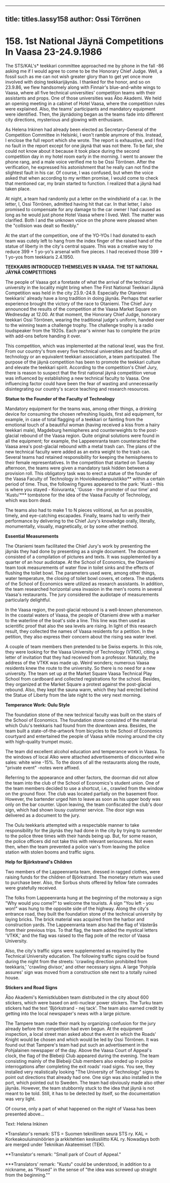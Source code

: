 
---

title: titles.lassy158
author: Ossi Törrönen
---


    
# 158. 1st National Jäynä Competitions In Vaasa 23-24.9.1986

The STS/KAL's\* teekkari committee approached me by phone in the fall -86 asking me if I would agree to come to be the Honorary Chief Judge. Well, a fossil such as me can not wish greater glory than to get yet once more involved with doing teekkarijäynäs. I thanked for the honor, and so on 23.9.86, we flew handsomely along with Finnair's blue-and-white wings to Vaasa, where all five technical universities' competition teams with their assistants and props. One of those universities was Åbo Akademi. We held an opening meeting in a cabinet of Hotel Vaasa, where the competition rules were explained. Also, the teams' participants and mandatory equipment were identified. Then, the jäynädoing began as the teams fade into different city directions, mysterious and glowing with enthusiasm.

As Helena Inkinen had already been elected as Secretary-General of the Competition Committee in Helsinki, I won't ramble anymore of this. Instead, I enclose the full report which she wrote. The report is exhaustive, and I find no fault in the report except for one jäynä that was not there. To be fair, she could not know about it because it took place during the second competition day in my hotel room early in the morning. I went to answer the phone rang, and a male voice verified me to be Ossi Törrönen.  After the verification, he expressed his astonishment that he really can not find the slightest fault in his car. Of course, I was confused, but when the voice asked that when according to my written promise, I would come to check that mentioned car, my brain started to function. I realized that a jäynä had taken place.

At night, a team had randomly put a letter on the windshield of a car. In the letter, I, Ossi Törrönen, admitted having hit that car. In that letter, I also promised to compensate for any damage to the car owner I had caused as long as he would just phone Hotel Vaasa where I lived. Well. The matter was clarified. Both I and the unknown voice on the phone were pleased when the "collision was dealt so flexibly."

At the start of the competition, one of the YO-YOs I had donated to each team was cutely left to hang from the index finger of the raised hand of the statue of liberty in the city's central square. This was a creative way to reduce 399 + 1 yo-yo's arsenal with five pieces. I had received those 399 + 1 yo-yos from teekkaris 2.4.1950.

**TEEKKARIS INTRODUCED THEMSELVES IN VAASA. THE 1ST NATIONAL JÄYNÄ COMPETITIONS**

The people of Vaasa got a foretaste of what the arrival of the technical university in the locality might bring when The First National Teekkari Jäynä Competition was held in the city 23.9.-24.9. Especially the Otaniemi teekkaris' already have a long tradition in doing jäynäs. Perhaps that earlier experience brought the victory of the race to Otaniemi. The Chief Jury announced the results of the competition at the Vaasa Market Square on Wednesday at 12.00. At that moment, the Honorary Chief Judge, honorary teekkari Ossi Törrönen, wearing the traditional judge's uniform, handed over to the winning team a challenge trophy. The challenge trophy is a radio loudspeaker from the 1920s. Each year's winner has to complete the prize with add-ons before handing it over.

This competition, which was implemented at the national level, was the first. From our country's from every five technical universities and faculties of technology or an equivalent teekkari association, a team participated. The purpose of the jäynä competition has been to promote the teekkari culture and elevate the teekkari spirit. According to the competition's Chief Jury, there is reason to suspect that the first national jäynä competition venue was influenced by establishing a new technical faculty to Vaasa. One influencing factor could have been the fear of wasting and unnecessarily disintegrating our country's scarce teaching and research resources.

**Statue to the Founder of the Faculty of Technology**

Mandatory equipment for the teams was, among other things, a drinking device for consuming the chosen refreshing liquids, first aid equipment, for example, in case of total flagging of a teekkari or fainting from the emotional touch of a beautiful woman (having received a kiss from a hairy teekkari male), Magdeburg hemispheres and counterweights to the post-glacial rebound of the Vaasa region. Quite original solutions were found in all the equipment; for example, the Lappeenranta team counteracted the Vaasa area's post-glacial rebound with a metal trash can. The plans of the new technical faculty were added as an extra weight to the trash can. Several teams had retained responsibility for keeping the hemispheres to their female representatives. In the competition that started on Tuesday afternoon, the teams were given a mandatory task hidden between a provision roll. This obligatory task was to erect a statue of the founder of the Vaasa Faculty of Technology in Hovioikeudenpuistikko\*\* within a certain period of time. Thus, the following figures appeared to the park: 'Kusti - this is where you stayed - Koivuranta,' 'Gusse - the promoter of our time' and 'Kustu'\*\*\* tombstone for the idea of the Vaasa Faculty of Technology, which was born dead.

The teams also had to make 1 to N pieces volitional, as fun as possible, timely, and eye-catching escapades. Finally, teams had to verify their performance by delivering to the Chief Jury's knowledge orally, literally, monumentally, visually, magnetically, or by some other method.

**Essential Measurements**

The Otaniemi team facilitated the Chief Jury's work by presenting the jäynäs they had done by presenting as a single document. The document consisted of a compilation of pictures and texts. It was supplemented by a quarter of an hour audiotape. At the School of Economics, the Otaniemi team took measurements of water flow in toilet sinks and the effects of flushing the toilet bowl. The parameters used were, among other things, water temperature, the closing of toilet bowl covers, et cetera. The students of the School of Economics were utilized as research assistants. In addition, the team researched horizontal urea invasion in the men's rooms in several Vaasa's restaurants. The jury considered the audiotape of measurements particularly delightful.

In the Vaasa region, the post-glacial rebound is a well-known phenomenon. In the coastal waters of Vaasa, the people of Otaniemi drew with a marker to the waterline of the boat's side a line. This line was then used as scientific proof that also the sea levels are rising. In light of this research result, they collected the names of Vaasa residents for a petition. In the petition, they also express their concern about the rising sea water level.

A couple of team members then pretended to be Swiss experts. In this role, they were looking for the Vaasa University of Technology (VTKK), citing a letter of invitation that they had received from a professor. Naturally, the address of the VTKK was made up. Weird wonders; numerous Vaasa residents knew the route to the university. So there is no need for a new university. The team set up at the Market Square Vaasa Technical Play School from cardboard and collected registrations for the school. Besides, they organized at the Market Square a protest against the post-glacial rebound. Also, they kept the sauna warm, which they had erected behind the Statue of Liberty from the late night to the very next morning.

**Temperance Work: Oulu Style**

The foundation stone of the new technical faculty was built on the stairs of the School of Economics. The foundation stone consisted of the material which Oulu's teekkaris had found from the downtown area. Besides, the team built a state-of-the-artwork from bicycles to the School of Economics courtyard and entertained the people of Vaasa while moving around the city with high-quality trumpet music.

The team did excellent alcohol education and temperance work in Vaasa. To the windows of local Alko were attached advertisements of discounted wine sales: white wine -15%. To the doors of all the restaurants along the route, "private event" -notes were affixed.

Referring to the appearance and other factors, the doorman did not allow the team into the club of the School of Economics's student union. One of the team members decided to use a shortcut, i.e., crawled from the window on the ground floor. The club was located partially on the basement floor. However, the bartender urged him to leave as soon as his upper body was only on the bar counter. Upon leaving, the team confiscated the club's door sign, which had shown lousy customer service. The door sign was delivered as a document to the jury.

The Oulu teekkaris attempted with a respectable manner to take responsibility for the jäynäs they had done in the city by trying to surrender to the police three times with their hands being up. But, for some reason, the police officers did not take this with relevant seriousness. Not even then, when the team prevented a police van's from leaving the police station with stolen booms and traffic signs.

**Help for Björkstrand's Children**

Two members of the Lappeenranta team, dressed in ragged clothes, were raising funds for the children of Björkstrand. The monetary return was used to purchase beer. Also, the Sorbus shots offered by fellow fate comrades were gratefully received.

The folks from Lappeenranta hung at the beginning of the motorway a sign "Why would you come?" to welcome the tourists. A sign "You left - you won!" was hung to the opposite side of the highway. Along the city's entrance road, they built the foundation stone of the technical university by laying bricks. The brick material was acquired from the harbor and construction yards.  The Lappeenranta team also had the flag of Västerås from their previous trips. To that flag, the team added the mystical letters 'VTKK,' and the flag was raised to the flag pole of the rector of Vaasa University.

Also, the city's traffic signs were supplemented as required by the Technical University education. The following traffic signs could be found during the night from the streets: 'crawling direction prohibited from teekkaris,' 'crawling divisor,' and other necessary signs. A large 'Pohjola assures' sign was moved from a construction site next to a totally ruined house.

**Stickers and Road Signs**

Åbo Akademi's Kemistklubben team distributed in the city about 600 stickers, which were based on anti-nuclear power stickers. The Turku team stickers had the text 'Björkstrand - nej tack'. The team also earned credit by getting into the local newspaper's news with a large picture.

The Tampere team made their mark by organizing confusion for the jury already before the competition had even begun. At the equipment inspection, a local street man asked about the event in which the Roads' Knight would be chosen and which would be led by Ossi Törrönen. It was found out that Tampere's team had put such an advertisement in the Pohjalainen newspaper of the day. Above the Vaasa Court of Appeal's clock, the flag of the Blebeiji Club appeared during the evening. The team consisting mainly of the Blebeiji Club members also ended up in police interrogations after completing the exit roads' road signs. You see, they installed very realistically looking "The University of Technology" signs to point out directions that already had one. One sign was also installed in the port, which pointed out to Sweden. The team had obviously made also other jäynäs. However, the team stubbornly stuck to the idea that jäynä is not meant to be told. Still, it has to be detected by itself, so the documentation was very light.

Of course, only a part of what happened on the night of Vaasa has been presented above...

Text: Helena Inkinen

\*Translator's remark: STS = Suomen teknillinen seura STS ry. KAL = Korkeakouluinsinöörien ja arkkitehtien keskusliitto KAL ry. Nowadays both are merged under Tekniikan Akateemiset (TEK).

\*\*Translator's remark: "Small park of Court of Appeal."

\*\*\*Translators' remark: "Kustu" could be understood, in addition to a nickname, as "Pissed" in the sense of "the idea was screwed up straight from the beginning.""
